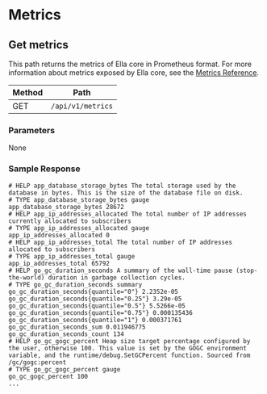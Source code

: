 # Metrics

## Get metrics

This path returns the metrics of Ella core in Prometheus format. For more information about metrics exposed by Ella core, see the [Metrics Reference](../metrics.md).

| Method | Path              |
| ------ | ----------------- |
| GET    | `/api/v1/metrics` |

### Parameters

None

### Sample Response

```text
# HELP app_database_storage_bytes The total storage used by the database in bytes. This is the size of the database file on disk.
# TYPE app_database_storage_bytes gauge
app_database_storage_bytes 28672
# HELP app_ip_addresses_allocated The total number of IP addresses currently allocated to subscribers
# TYPE app_ip_addresses_allocated gauge
app_ip_addresses_allocated 0
# HELP app_ip_addresses_total The total number of IP addresses allocated to subscribers
# TYPE app_ip_addresses_total gauge
app_ip_addresses_total 65792
# HELP go_gc_duration_seconds A summary of the wall-time pause (stop-the-world) duration in garbage collection cycles.
# TYPE go_gc_duration_seconds summary
go_gc_duration_seconds{quantile="0"} 2.2352e-05
go_gc_duration_seconds{quantile="0.25"} 3.29e-05
go_gc_duration_seconds{quantile="0.5"} 5.5266e-05
go_gc_duration_seconds{quantile="0.75"} 0.000135436
go_gc_duration_seconds{quantile="1"} 0.000371761
go_gc_duration_seconds_sum 0.011946775
go_gc_duration_seconds_count 134
# HELP go_gc_gogc_percent Heap size target percentage configured by the user, otherwise 100. This value is set by the GOGC environment variable, and the runtime/debug.SetGCPercent function. Sourced from /gc/gogc:percent
# TYPE go_gc_gogc_percent gauge
go_gc_gogc_percent 100
...
```

